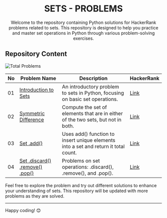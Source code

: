 <h1 align='center'>SETS - PROBLEMS</h1>

<p align='center'>Welcome to the repository containing Python solutions for HackerRank problems related to sets. This repository is designed to help you practice and master set operations in Python through various problem-solving exercises.</p>

## Repository Content
<p>
<img src="https://img.shields.io/badge/Total%20Problems-4-blue" alt="Total Problems" /> 
</p>

| No | Problem Name                                           | Description                                             | HackerRank                                                                                                 |
|----|--------------------------------------------------------|---------------------------------------------------------|-----------------------------------------------------------------------------------------------------------------|
| 01 | [Introduction to Sets](https://github.com/JawadSher/Python-Problems-Solutions-HackerRank/tree/main/04%20-%20Sets%20Problems/01%20-%20Introduction%20to%20Sets) | An introductory problem to sets in Python, focusing on basic set operations. | [Link](https://www.hackerrank.com/challenges/py-introduction-to-sets/problem?isFullScreen=true)|
| 02 | [Symmetric Difference](https://github.com/JawadSher/Python-Problems-Solutions-HackerRank/tree/main/04%20-%20Sets%20Problems/02%20-%20Symmetric%20Difference) | Compute the set of elements that are in either of the two sets, but not in both.| [Link](https://www.hackerrank.com/challenges/symmetric-difference/problem?isFullScreen=true)|
| 03 | [Set .add()](https://github.com/JawadSher/Python-Problems-Solutions-HackerRank/tree/main/04%20-%20Sets%20Problems/03%20-%20Set%20add()) |Uses add() function to insert unique elements into a set and return it total count. | [Link](https://www.hackerrank.com/challenges/py-set-add/problem?isFullScreen=true) |
| 04 | [Set .discard() .remove() .pop()](https://github.com/JawadSher/Python-Problems-Solutions-HackerRank/tree/main/04%20-%20Sets%20Problems/04%20-%20Set%20discard()%20remove()%20and%20pop())| Problems on set operations: .discard(), .remove(), and .pop(). | [Link](https://www.hackerrank.com/challenges/py-set-discard-remove-pop/problem?isFullScreen=true)

Feel free to explore the problem and try out different solutions to enhance your understanding of sets. This repository will be updated with more problems as they are solved.

---
Happy coding! 😊
